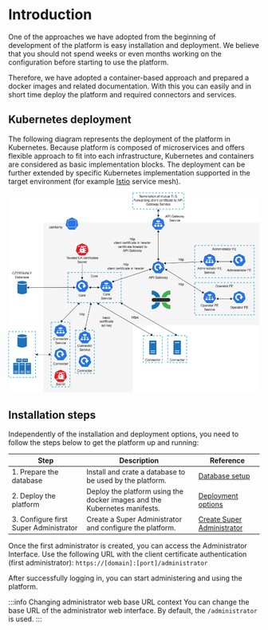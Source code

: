 # Introduction

One of the approaches we have adopted from the beginning of development of the platform is easy installation and deployment. We believe that you should not spend weeks or even months working on the configuration before starting to use the platform.

Therefore, we have adopted a container-based approach and prepared a docker images and related documentation. With this you can easily and in short time deploy the platform and required connectors and services.

## Kubernetes deployment

The following diagram represents the deployment of the platform in Kubernetes. Because platform is composed of microservices and offers flexible approach to fit into each infrastructure, Kubernetes and containers are considered as basic implementation blocks. The deployment can be further extended by specific Kubernetes implementation supported in the target environment (for example [Istio](https://istio.io/) service mesh).

![Kubernetes deployment diagram](../assets/kubernetes/kubernetes-deployment-diagram.png)

## Installation steps

Independently of the installation and deployment options, you need to follow the steps below to get the platform up and running:

| Step                                   | Description                                                               | Reference                                                |
|----------------------------------------|---------------------------------------------------------------------------|----------------------------------------------------------|
| 1. Prepare the database                | Install and crate a database to be used by the platform.                  | [Database setup](database-setup)                         |
| 2. Deploy the platform                 | Deploy the platform using the docker images and the Kubernetes manifests. | [Deployment options](deployment/deployment-options)      |
| 3. Configure first Super Administrator | Create a Super Administrator and configure the platform.                  | [Create Super Administrator](create-super-administrator) |

Once the first administrator is created, you can access the Administrator Interface.
Use the following URL with the client certificate authentication (first administrator):
`https://[domain]:[port]/administrator`

After successfully logging in, you can start administering and using the platform.

:::info Changing administrator web base URL context
You can change the base URL of the administrator web interface. By default, the `/administrator` is used.
:::